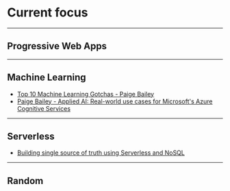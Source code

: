 # Current focus

***
## Progressive Web Apps



***
## Machine Learning 

  * [Top 10 Machine Learning Gotchas - Paige Bailey](https://youtu.be/q35jlAD_jQ4)
  * [Paige Bailey - Applied AI: Real-world use cases for Microsoft's Azure Cognitive Services](https://youtu.be/jGEgYNwWs1Q)
***
## Serverless
  * [Building single source of truth using Serverless and NoSQL](https://medium.com/@hasssaaannn/building-single-source-of-truth-using-serverless-and-nosql-bca6c9d45eeb)

***
## Random


  
